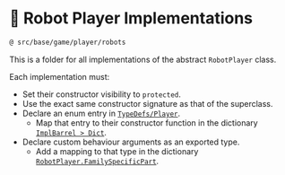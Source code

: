 
# 🤖 Robot Player Implementations

```txt
@ src/base/game/player/robots
```

This is a folder for all implementations of the abstract `RobotPlayer` class.

Each implementation must:

- Set their constructor visibility to `protected`.
- Use the exact same constructor signature as that of the superclass.
- Declare an enum entry in [`TypeDefs/Player`](../../../defs/TypeDefs.ts).
  - Map that entry to their constructor function in the dictionary [`ImplBarrel > Dict`](./ImplBarrel.ts).
- Declare custom behaviour arguments as an exported type.
  - Add a mapping to that type in the dictionary [`RobotPlayer.FamilySpecificPart`](./RobotPlayer.ts).
